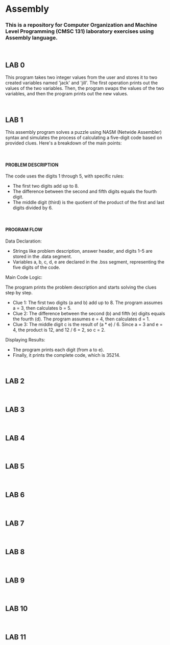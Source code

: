 # Assembly

### This is a repository for Computer Organization and Machine Level Programming (CMSC 131) laboratory exercises using Assembly language.

<br>

## LAB 0

This program takes two integer values from the user and stores it to two created variables named 'jack' and 'jill'. The first operation prints out the values of the two variables. Then, the program swaps the values of the two variables, and then the program prints out the new values.

<br>

## LAB 1

This assembly program solves a puzzle using NASM (Netwide Assembler) syntax and simulates the process of calculating a five-digit code based on provided clues. Here's a breakdown of the main points:

<br>

#### PROBLEM DESCRIPTION

The code uses the digits 1 through 5, with specific rules:
* The first two digits add up to 8.
* The difference between the second and fifth digits equals the fourth digit.
* The middle digit (third) is the quotient of the product of the first and last digits divided by 6.

<br>

#### PROGRAM FLOW

Data Declaration:
* Strings like problem description, answer header, and digits 1–5 are stored in the .data segment.
* Variables a, b, c, d, e are declared in the .bss segment, representing the five digits of the code.

Main Code Logic:

The program prints the problem description and starts solving the clues step by step.
* Clue 1: The first two digits (a and b) add up to 8. The program assumes a = 3, then calculates b = 5.
* Clue 2: The difference between the second (b) and fifth (e) digits equals the fourth (d). The program assumes e = 4, then calculates d = 1.
* Clue 3: The middle digit c is the result of (a * e) / 6. Since a = 3 and e = 4, the product is 12, and 12 / 6 = 2, so c = 2.

Displaying Results:
* The program prints each digit (from a to e).
* Finally, it prints the complete code, which is 35214.

<br>

## LAB 2

<br>

## LAB 3

<br>

## LAB 4

<br>

## LAB 5

<br>

## LAB 6

<br>

## LAB 7

<br>

## LAB 8

<br>

## LAB 9

<br>

## LAB 10

<br>

## LAB 11
